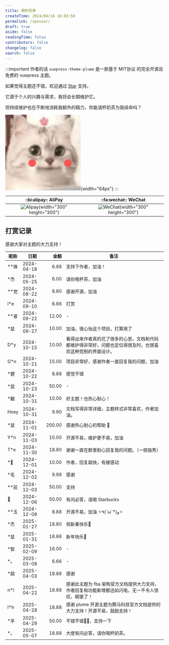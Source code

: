```yaml
---
title: 喝杯奶茶
createTime: 2024/04/18 18:03:50
permalink: /sponsor/
draft: true
aside: false
readingTime: false
contributors: false
changelog: false
search: false
---
```


:::important 作者的话
`vuepress-theme-plume` 是一款基于 MIT协议 的完全开源且免费的 vuepress 主题。

如果觉得主题还不错，欢迎通过 [Star](https://github.com/pengzhanbo/vuepress-theme-plume) 支持。

它源于个人的兴趣与需求，我将会长期维护它。

但持续维护也在不断地消耗我额外的精力，你能请杯奶茶为我续命吗？

![cat](/images/sponsor/cute-cat.jpg){width="64px"}
:::

<div class="sponsor-table">

| ::bi:alipay:: AliPay                   | ::fa:wechat:: WeChat                      |
| :------------------------------------: | :---------------------------------------: |
| ![Alipay](https://static.pengzhanbo.cn/images/sponsor/ali_pay.jpg){width="300" height="300"} | ![WeChat](https://static.pengzhanbo.cn/images/sponsor/wechat_pay.jpg){width="300" height="300"} |

</div>

## 打赏记录

感谢大家对主题的大力支持！

<div class="sponsor-list">

| 昵称 | 日期       |   金额 | 备注                                           |
| ---- | ---------- | -----: | ---------------------------------------------- |
| **锋 | 2024-04-18 |   6.88 | 支持下作者，加油！                             |
| *杰  | 2024-05-25 |   6.00 | 请你喝杯茶，加油                               |
| **党 | 2024-08-22 |   8.80 | 感谢开源，加油                                 |
| l*e  | 2024-09-10 |   6.66 | 打赏                                           |
| **睿 | 2024-09-22 |  12.00 | -                                              |
| *鼠  | 2024-09-27 |  10.00 | 加油，很心怡这个项目，打算用了                 |
| D*y  | 2024-10-15 |  10.00 | 看得出来作者真的花了很多的心思，文档和代码都维护得非常好，问题也定位得很及时。也很喜欢这种克制的界面设计。 |
| G*n  | 2024-10-21 |  15.00 | 项目非常好，感谢作者一直回复我的问题，加油     |
| *健  | 2024-10-22 |   8.88 | 感觉不错                                       |
| *鼠  | 2024-10-23 |  50.00 | -                                              |
| *観  | 2024-10-31 |  10.00 | 好主题！也热心耐心！                           |
| Hoey | 2024-10-31 |   9.90 | 文档写得非常详细，主题样式非常喜欢，作者加油。 |
| *鼠  | 2024-11-01 | 200.00 | 感谢热心耐心的帮助 🙏                           |
| Y*n  | 2024-11-03 |  10.00 | 开源不易，维护更不易，加油                     |
| T*e  | 2024-11-30 |  18.80 | 谢谢一直在群里耐心回复我的问题。（一枝独秀）   |
| *🌙   | 2024-12-01 |  10.00 | 作者，回复超快，有被感动                       |
| *毛  | 2024-12-02 |   9.99 | 感谢                                           |
| **前 | 2024-12-03 |  50.00 | 支持                                           |
| 🐰    | 2024-12-06 |  50.00 | 有问必答，请喝 Starbucks                       |
| **玉 | 2024-12-09 |   8.88 | 开源不易，加油 ✧٩(ˊωˋ*)و✧                      |
| *杰  | 2025-01-27 |  18.80 | 祝新春快乐🐍                                    |
| *鼠  | 2025-01-31 |  18.88 | 新年快乐🎉                                      |
| *智  | 2025-02-09 |  16.00 | -                                              |
| *。  | 2025-03-08 |   6.66 | -                                              |
| *超  | 2025-04-03 |  18.88 | 感谢                                           |
| n*l  | 2025-04-22 |  18.88 | 感谢此主题为 fba 架构官方文档提供大力支持，作者回复和功能新增都迅如闪电，无一不令人惊叹，碉堡了！ |
| l*h  | 2025-04-28 |  18.88 | 感谢 plume 开源主题为腾马科技官方文档提供的大力支持！开源不易，鼓励支持！ |
| *羊  | 2025-04-29 |  50.00 | 不错不错👍🏻，支持一下                           |
| *。  | 2025-05-07 |  18.88 | 大佬有问必答，请你喝杯奶茶。                   |

</div>

<style>
.vp-doc .sponsor-table {
  display: flex;
  align-items: center;
  justify-content: center;
}

.vp-doc .sponsor-table img {
  width: 150px;
}

@media (min-width: 768px) {
  .vp-doc .sponsor-table img {
    width: 180px;
  }

  .vp-doc .sponsor-list table tr td:nth-child(1),
  .vp-doc .sponsor-list table tr td:nth-child(2),
  .vp-doc .sponsor-list table tr td:nth-child(3) {
    white-space: nowrap;
  }
}
</style>
